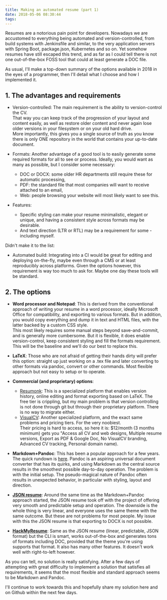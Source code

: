 ```yaml
---
title: Making an automated resume (part 1)
date: 2018-05-06 08:30:44
tags:
---
```


Resumes are a notorious pain point for developers. 
Nowadays we are accustomed to everything being automated and version-controlled,
from build systems with Jenkinsfile and similar, to the very application servers 
with Spring Boot, package.json, Kubernetes and so on.
Yet somehow resumes have still escaped this trend, and as far as I could tell
there is not one out-of-the-box FOSS tool that could at least generate a DOC file.

As usual, I'll make a top-down summary of the options available in 2018
in the eyes of a programmer, then I'll detail what I choose and how I implemented it.

## 1. The advantages and requirements

- Version-controlled: The main requirement is the ability to version-control the CV.  
That way you can keep track of the progression of your layout and content easily, as well as restore older content and never again lose older versions in your filesystem or on your old hard drive.   
More importantly, this gives you a single source of truth as you know there is only ONE repository in the world that contains your up-to-date document.

- Formats: Another advantage of a good tool is to easily generate some required formats for all to see or process. Ideally, you would want as many as possible, but I consider some necessary: 
    - DOC or DOCX: some older HR departments still require these for automatic processing,
    - PDF: the standard file that most companies will want to receive attached to an email,
    - Web: people browsing your website will most likely want to see this. 

- Features: 
    - Specific styling can make your resume minimalistic, elegant or unique, and having a consistent style across formats may be desirable.
    - And text direction (LTR or RTL) may be a requirement for some - including myself. 

Didn't make it to the list:

- Automated build: Integrating into a CI would be great for editing and deploying on-the-fly, maybe even through a CMS or at least reproducibly across platforms. Given the options however, this requirement is way too much to ask for. Maybe one day these tools will be standard.

## 2. The options

- **Word processor and Notepad**: This is derived from the conventional approach of writing your resume in a word processor, ideally Microsoft Office for compatibility, and exporting to various formats. But in addition, you would copy everything and dump it in text and HTML files, with the latter backed by a custom CSS style.  
This most likely requires some manual steps beyond save-and-commit, and is generally more cumbersome. But it is flexible, it does enable version-control, keep consistent styling and fill the formats requirement.  
This will be the baseline and we'll do our best to replace this.

- **LaTeX**: Those who are not afraid of getting their hands dirty will prefer this option: straight up just working on a .tex file and later converting to other formats via pandoc, convert or other commands. Most flexible approach but not easy to setup or to operate.

- **Commercial (and proprietary) options**: 
    - [Resumonk](https://www.resumonk.com/): This is a specialized platform that enables version history, online editing and format exporting based on LaTeX. The free tier is crippling, but my main problem is that version controlling is not done through git but through their proprietary platform. There is no way to migrate either.
    - [VisualCV](https://www.visualcv.com/): Another specialized platform, and the exact same problems and pricing tiers. For the very noobiest.  
    Their pricing is hard to access, so here it is: $12/month (3 months minimum) gets you "Access all CV and web designs, Multiple resume versions, Export as PDF & Google Doc, No VisualCV branding, Advanced CV tracking, Personal domain name).

- **Markdown+Pandoc**: This has been a popular approach for a few years. The quick rundown is [here](https://mszep.github.io/pandoc_resume/). Pandoc is an aspiring universal document converter that has its quirks, and using Markdown as the central source results in the smoothest possible day-to-day operation. The problem is with the initial setup. The pseudo-magical nature of Pandoc often results in unexpected behavior, in particular with styling, layout and direction.

- [**JSON resume**](https://jsonresume.org/): Around the same time as the Markdown+Pandoc approach started, the JSON resume took off with the project of offering very smooth and predictable setup and operation. The downside is the whole thing is very linear, and everyone uses the same theme with the same outcome. But these are not problems for most people. My issue with this the JSON resume is that exporting to DOCX is not possible.

- [**HackMyResume**](https://github.com/hacksalot/HackMyResume): Same as the JSON resume (linear, predictable, JSON format) but the CLI is smart, works out-of-the-box and generates tons of formats including DOC, provided that the theme you're using supports that format. It also has many other features. It doesn't work well with right-to-left however.

As you can tell, no solution is really satisfying. 
After a few days of attempting with great difficulty to implement 
a solution that satisfies all requirements, it seems that the most flexible and standard approach seems to be Markdown and Pandoc.

I'll continue to work towards this and hopefully share my solution here and on Github within the next few days.